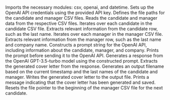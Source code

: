 Imports the necessary modules: csv, openai, and datetime.
Sets up the OpenAI API credentials using the provided API key.
Defines the file paths for the candidate and manager CSV files.
Reads the candidate and manager data from the respective CSV files.
Iterates over each candidate in the candidate CSV file.
Extracts relevant information from the candidate row, such as the last name.
Iterates over each manager in the manager CSV file.
Extracts relevant information from the manager row, such as the last name and company name.
Constructs a prompt string for the OpenAI API, including information about the candidate, manager, and company.
Prints the prompt before sending it to the OpenAI API.
Generates a response from the OpenAI GPT-3.5-turbo model using the constructed prompt.
Extracts the generated cover letter from the response.
Generates an output filename based on the current timestamp and the last names of the candidate and manager.
Writes the generated cover letter to the output file.
Prints a message indicating that the cover letter has been generated and saved.
Resets the file pointer to the beginning of the manager CSV file for the next candidate.